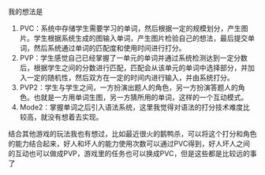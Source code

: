 我的想法是

1.   PVC：系统中存储学生需要学习的单词，然后根据一定的规模划分，产生图片。学生根据系统生成的图输入单词，产生图片检验自己的想法，最后提交单词，然后系统通过单词的匹配度和使用时间进行打分。
2.   PVP：学生感觉自己已经掌握了一单元的单词并通过系统检测达到一定分数后，根据学生之间的分数进行匹配，匹配会从该单元的单词中选择部分，并加入一定的随机性，然后双方在一定的时间内进行输入，并由系统打分。
3.   PVP2：学生与学生之间，一方扮演出题人的角色，另一方扮演答题人的角色。也就是一方用单词生图，另一方猜所用的单词，这样的一个互动模式。
4.   Mode2：掌握单词之后引入语法系统，这里我觉得对语法的打分技术难度比较高，就没有想着去实现。

结合其他游戏的玩法我也有想过，比如最近很火的鹅鸭杀，可以将这个打分和角色的能力结合起来，好人和坏人的能力使用次数可以通过PVC得到，好人坏人之间的互动也可以做成PVP，游戏里的任务也可以换成PVC，但是这些都是比较远的事了
